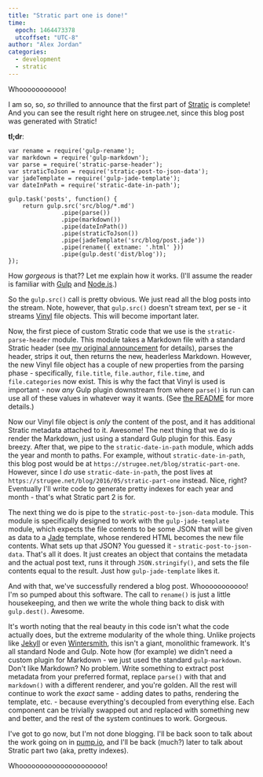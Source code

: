 ```yaml
---
title: "Stratic part one is done!"
time:
  epoch: 1464473378
  utcoffset: "UTC-8"
author: "Alex Jordan"
categories:
  - development
  - stratic
---
```


Whooooooooooo!

I am so, so, _so_ thrilled to announce that the first part of [Stratic][1] is complete! And you can see the result right here on strugee.net, since this blog post was generated with Stratic!

**tl;dr**:

    var rename = require('gulp-rename');
    var markdown = require('gulp-markdown');
    var parse = require('stratic-parse-header');
    var straticToJson = require('stratic-post-to-json-data');
    var jadeTemplate = require('gulp-jade-template');
    var dateInPath = require('stratic-date-in-path');
    
    gulp.task('posts', function() {
    	return gulp.src('src/blog/*.md')
    	           .pipe(parse())
    	           .pipe(markdown())
    	           .pipe(dateInPath())
    	           .pipe(straticToJson())
    	           .pipe(jadeTemplate('src/blog/post.jade'))
    	           .pipe(rename({ extname: '.html' }))
    	           .pipe(gulp.dest('dist/blog'));
    });

How _gorgeous_ is that?? Let me explain how it works. (I'll assume the reader is familiar with [Gulp][2] and [Node.js][3].)

So the `gulp.src()` call is pretty obvious. We just read all the blog posts into the stream. Note, however, that `gulp.src()` doesn't stream text, per se - it streams [Vinyl][4] file objects. This will become important later.

Now, the first piece of custom Stratic code that we use is the `stratic-parse-header` module. This module takes a Markdown file with a standard Stratic header (see [my original announcement][5] for details), parses the header, strips it out, then returns the new, headerless Markdown. However, the new Vinyl file object has a couple of new properties from the parsing phase - specifically, `file.title`, `file.author`, `file.time`, and `file.categories` now exist. This is why the fact that Vinyl is used is important - now _any_ Gulp plugin downstream from where `parse()` is run can use all of these values in whatever way it wants. (See [the README][6] for more details.)

Now our Vinyl file object is _only_ the content of the post, and it has additional Stratic metadata attached to it. Awesome! The next thing that we do is render the Markdown, just using a standard Gulp plugin for this. Easy breezy. After that, we pipe to the `stratic-date-in-path` module, which adds the year and month to paths. For example, without `stratic-date-in-path`, this blog post would be at `https://strugee.net/blog/stratic-part-one`. However, since I _do_ use `stratic-date-in-path`, the post lives at `https://strugee.net/blog/2016/05/stratic-part-one` instead. Nice, right? Eventually I'll write code to generate pretty indexes for each year and month - that's what Stratic part 2 is for.

The next thing we do is pipe to the `stratic-post-to-json-data` module. This module is specifically designed to work with the `gulp-jade-template` module, which expects the file contents to be some JSON that will be given as data to a [Jade][7] template, whose rendered HTML becomes the new file contents. What sets up that JSON? You guessed it - `stratic-post-to-json-data`. That's all it does. It just creates an object that contains the metadata and the actual post text, runs it through `JSON.stringify()`, and sets the file contents equal to the result. Just how `gulp-jade-template` likes it.

And with that, we've successfully rendered a blog post. Whooooooooooo! I'm so pumped about this software. The call to `rename()` is just a little housekeeping, and then we write the whole thing back to disk with `gulp.dest()`. Awesome.

It's worth noting that the real beauty in this code isn't what the code actually does, but the extreme modularity of the whole thing. Unlike projects like [Jekyll][8] or even [Wintersmith][9], this isn't a giant, monolithic framework. It's all standard Node and Gulp. Note how (for example) we didn't need a custom plugin for Markdown - we just used the standard `gulp-markdown`. Don't like Markdown? No problem. Write something to extract post metadata from your preferred format, replace `parse()` with that and `markdown()` with a different renderer, and you're golden. All the rest will continue to work the _exact_ same - adding dates to paths, rendering the template, etc. - because everything's decoupled from everything else. Each component can be trivially swapped out and replaced with something new and better, and the rest of the system continues to work. Gorgeous.

I've got to go now, but I'm not done blogging. I'll be back soon to talk about the work going on in [pump.io][10], and I'll be back (much?) later to talk about Stratic part two (aka, pretty indexes).

Whooooooooooooooooooooo!

 [1]: https://github.com/strugee/generator-stratic
 [2]: https://github.com/gulpjs/gulp
 [3]: https://nodejs.org/en/
 [4]: https://github.com/gulpjs/vinyl
 [5]: https://strugee.net/blog/2014/11/new-blog-new-site
 [6]: https://github.com/strugee/stratic-parse-header/blob/master/README.md
 [7]: http://jade-lang.com/
 [8]: https://jekyllrb.com/
 [9]: http://wintersmith.io/
 [10]: http://pump.io/

